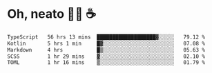 # Oh, neato 🧑‍💻 ☕

<!--START_SECTION:waka-->

```txt
TypeScript   56 hrs 13 mins  ███████████████████▓░░░░░   79.12 %
Kotlin       5 hrs 1 min     █▓░░░░░░░░░░░░░░░░░░░░░░░   07.08 %
Markdown     4 hrs           █▒░░░░░░░░░░░░░░░░░░░░░░░   05.63 %
SCSS         1 hr 29 mins    ▓░░░░░░░░░░░░░░░░░░░░░░░░   02.10 %
TOML         1 hr 16 mins    ▒░░░░░░░░░░░░░░░░░░░░░░░░   01.79 %
```

<!--END_SECTION:waka-->
